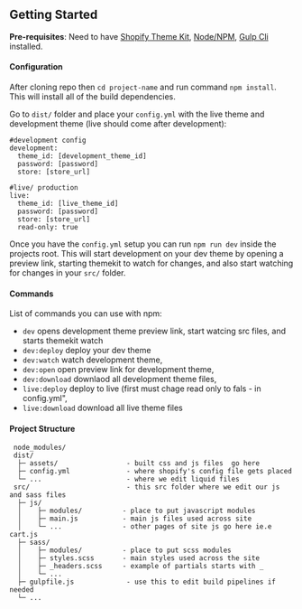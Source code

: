  ## Getting Started ##

 **Pre-requisites**: Need to have [Shopify Theme Kit](https://shopify.github.io/themekit/), [Node/NPM](https://nodejs.org/), [Gulp Cli](https://gulpjs.com/docs/en/getting-started/quick-start) installed.
 
 #### Configuration ####
After cloning repo then `cd project-name` and run command `npm install`.
This will install all of the build dependencies.

 Go to `dist/` folder and place your `config.yml` with the live theme and development theme (live should come after development):
```
#development config
development:
  theme_id: [development_theme_id]
  password: [password]
  store: [store_url]

#live/ production
live:
  theme_id: [live_theme_id]
  password: [password]
  store: [store_url]
  read-only: true
```
  Once you have the `config.yml` setup you can run `npm run dev` inside the projects root. This will start development on your dev theme by opening a preview link, starting themekit to watch for changes, and also start watching for changes in your `src/` folder.

#### Commands ####
  List of commands you can use with npm:
 - `dev` opens development theme preview link, start watcing src files, and starts themekit watch
 - `dev:deploy` deploy your dev theme
 - `dev:watch` watch development theme,
 - `dev:open` open preview link for development theme,
 - `dev:download` downlaod all development theme files,
 - `live:deploy` deploy to live (first must chage read only to fals - in config.yml",
 - `live:download` download all live theme files

 #### Project Structure ####
 ```
  node_modules/
  dist/
   ├─ assets/                 - built css and js files  go here
   ├─ config.yml              - where shopify's config file gets placed
   └─ ...                     - where we edit liquid files
  src/                        - this src folder where we edit our js and sass files
   ├─ js/
   │    ├─ modules/          - place to put javascript modules
   │    ├─ main.js           - main js files used across site
   │    └─ ...               - other pages of site js go here ie.e cart.js
   ├─ sass/
   │    ├─ modules/          - place to put scss modules
   │    ├─ styles.scss       - main styles used across the site
   │    ├─ _headers.scss     - example of partials starts with _
   │    └─ ...               
   ├─ gulpfile.js             - use this to edit build pipelines if needed
   └─ ... 
 ```